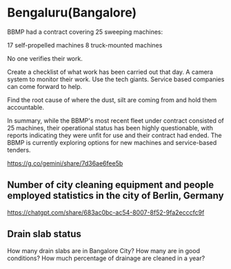 # Bengaluru(Bangalore)
BBMP had a contract covering 25 sweeping machines:

17 self-propelled machines
8 truck-mounted machines

No one verifies their work.

Create a checklist of what work has been carried out that day.
A camera system to monitor their work.
Use the tech giants. 
Service based companies can come forward to help.

Find the root cause of where the dust, silt are coming from and hold them accountable.

In summary, while the BBMP's most recent fleet under contract consisted of 25 machines, their operational status has been highly questionable, with reports indicating they were unfit for use and their contract had ended. The BBMP is currently exploring options for new machines and service-based tenders.

https://g.co/gemini/share/7d36ae6fee5b


## Number of city cleaning equipment and people employed statistics in the city of Berlin, Germany

https://chatgpt.com/share/683ac0bc-ac54-8007-8f52-9fa2ecccfc9f

## Drain slab status 

How many drain slabs are in Bangalore City?
How many are in good conditions?
How much percentage of drainage are cleaned in a year?